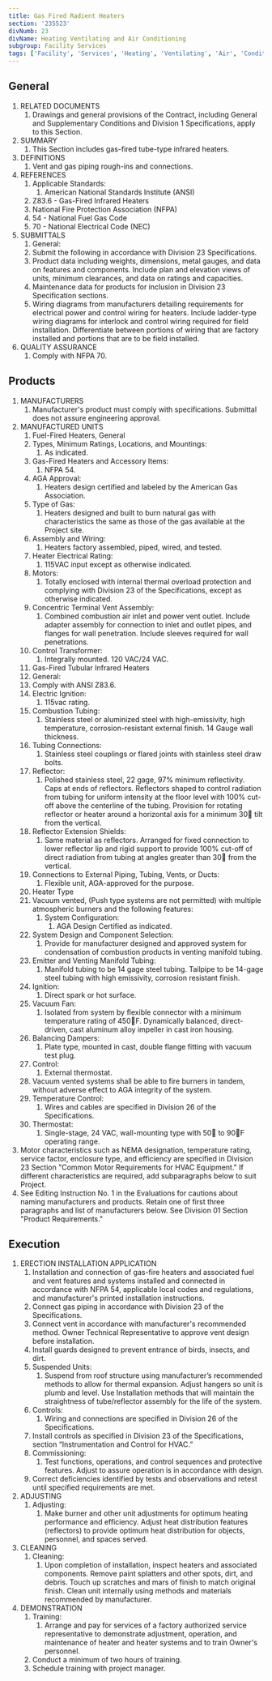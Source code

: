 ```yaml
---
title: Gas Fired Radient Heaters
section: '235523'
divNumb: 23
divName: Heating Ventilating and Air Conditioning
subgroup: Facility Services
tags: ['Facility', 'Services', 'Heating', 'Ventilating', 'Air', 'Conditioning', 'Gas', 'Fired', 'Radient', 'Heaters']
---
```


## General

1. RELATED DOCUMENTS
   1. Drawings and general provisions of the Contract, including General and Supplementary Conditions and Division 1 Specifications, apply to this Section.
1. SUMMARY
   1. This Section includes gas-fired tube-type infrared heaters.
1. DEFINITIONS
   1. Vent and gas piping rough-ins and connections.
1. REFERENCES
   1. Applicable Standards:
      1. American National Standards Institute (ANSI)
   1. Z83.6 - Gas-Fired Infrared Heaters
   1. National Fire Protection Association (NFPA)
   1. 54 - National Fuel Gas Code
   1. 70 - National Electrical Code (NEC)
1. SUBMITTALS
	1. General:
      1. Submit the following in accordance with Division 23 Specifications.
   1. Product data including weights, dimensions, metal gauges, and data on features and components. Include plan and elevation views of units, minimum clearances, and data on ratings and capacities.
   1. Maintenance data for products for inclusion in Division 23 Specification sections.
   1. Wiring diagrams from manufacturers detailing requirements for electrical power and control wiring for heaters. Include ladder-type wiring diagrams for interlock and control wiring required for field installation. Differentiate between portions of wiring that are factory installed and portions that are to be field installed.
1. QUALITY ASSURANCE
   1. Comply with NFPA 70.

## Products

1. MANUFACTURERS
   1. Manufacturer's product must comply with specifications. Submittal does not assure engineering approval.
1. MANUFACTURED UNITS
   1. Fuel-Fired Heaters, General
   1. Types, Minimum Ratings, Locations, and Mountings:
      1. As indicated.
   1. Gas-Fired Heaters and Accessory Items:
      1. NFPA 54.
   1. AGA Approval:
      1. Heaters design certified and labeled by the American Gas Association.
   1. Type of Gas:
      1. Heaters designed and built to burn natural gas with characteristics the same as those of the gas available at the Project site.
   1. Assembly and Wiring:
      1. Heaters factory assembled, piped, wired, and tested.
   1. Heater Electrical Rating:
      1. 115VAC input except as otherwise indicated.
   1. Motors:
      1. Totally enclosed with internal thermal overload protection and complying with Division 23 of the Specifications, except as otherwise indicated.
   1. Concentric Terminal Vent Assembly:
      1. Combined combustion air inlet and power vent outlet. Include adapter assembly for connection to inlet and outlet pipes, and flanges for wall penetration. Include sleeves required for wall penetrations.
   1. Control Transformer:
      1. Integrally mounted. 120 VAC/24 VAC.
   1. Gas-Fired Tubular Infrared Heaters
	1. General:
      1. Comply with ANSI Z83.6.
   1. Electric Ignition:
      1. 115vac rating.
   1. Combustion Tubing:
      1. Stainless steel or aluminized steel with high-emissivity, high temperature, corrosion-resistant external finish. 14 Gauge wall thickness.
   1. Tubing Connections:
      1. Stainless steel couplings or flared joints with stainless steel draw bolts.
   1. Reflector:
      1. Polished stainless steel, 22 gage, 97% minimum reflectivity. Caps at ends of reflectors. Reflectors shaped to control radiation from tubing for uniform intensity at the floor level with 100% cut-off above the centerline of the tubing. Provision for rotating reflector or heater around a horizontal axis for a minimum 30 tilt from the vertical.
   1. Reflector Extension Shields:
      1. Same material as reflectors. Arranged for fixed connection to lower reflector lip and rigid support to provide 100% cut-off of direct radiation from tubing at angles greater than 30 from the vertical.
   1. Connections to External Piping, Tubing, Vents, or Ducts:
      1. Flexible unit, AGA-approved for the purpose.
   1. Heater Type
   1. Vacuum vented, (Push type systems are not permitted) with multiple atmospheric burners and the following features:
      1. System Configuration:
         1. AGA Design Certified as indicated.
   1. System Design and Component Selection:
      1. Provide for manufacturer designed and approved system for condensation of combustion products in venting manifold tubing.
   1. Emitter and Venting Manifold Tubing:
      1. Manifold tubing to be 14 gage steel tubing. Tailpipe to be 14-gage steel tubing with high emissivity, corrosion resistant finish.
   1. Ignition:
      1. Direct spark or hot surface.
   1. Vacuum Fan:
      1. Isolated from system by flexible connector with a minimum temperature rating of 450F. Dynamically balanced, direct-driven, cast aluminum alloy impeller in cast iron housing.
   1. Balancing Dampers:
      1. Plate type, mounted in cast, double flange fitting with vacuum test plug.
   1. Control:
      1. External thermostat.
   1. Vacuum vented systems shall be able to fire burners in tandem, without adverse effect to AGA integrity of the system.
   1. Temperature Control:
      1. Wires and cables are specified in Division 26 of the Specifications.
   1. Thermostat:
      1. Single-stage, 24 VAC, wall-mounting type with 50 to 90F operating range.
1. Motor characteristics such as NEMA designation, temperature rating, service factor, enclosure type, and efficiency are specified in Division 23 Section "Common Motor Requirements for HVAC Equipment." If different characteristics are required, add subparagraphs below to suit Project.
1. See Editing Instruction No. 1 in the Evaluations for cautions about naming manufacturers and products. Retain one of first three paragraphs and list of manufacturers below. See Division 01 Section "Product Requirements."

## Execution

1. ERECTION INSTALLATION APPLICATION
   1. Installation and connection of gas-fire heaters and associated fuel and vent features and systems installed and connected in accordance with NFPA 54, applicable local codes and regulations, and manufacturer's printed installation instructions.
   1. Connect gas piping in accordance with Division 23 of the Specifications.
   1. Connect vent in accordance with manufacturer's recommended method. Owner Technical Representative to approve vent design before installation.
   1. Install guards designed to prevent entrance of birds, insects, and dirt.
   1. Suspended Units:
      1. Suspend from roof structure using manufacturer’s recommended methods to allow for thermal expansion. Adjust hangers so unit is plumb and level. Use Installation methods that will maintain the straightness of tube/reflector assembly for the life of the system.
   1. Controls:
      1. Wiring and connections are specified in Division 26 of the Specifications.
   1. Install controls as specified in Division 23 of the Specifications, section “Instrumentation and Control for HVAC.”
   1. Commissioning:
      1. Test functions, operations, and control sequences and protective features. Adjust to assure operation is in accordance with design.
   1. Correct deficiencies identified by tests and observations and retest until specified requirements are met.
1. ADJUSTING
   1. Adjusting:
      1. Make burner and other unit adjustments for optimum heating performance and efficiency. Adjust heat distribution features (reflectors) to provide optimum heat distribution for objects, personnel, and spaces served.
1. CLEANING
   1. Cleaning:
      1. Upon completion of installation, inspect heaters and associated components. Remove paint splatters and other spots, dirt, and debris. Touch up scratches and mars of finish to match original finish. Clean unit internally using methods and materials recommended by manufacturer.
1. DEMONSTRATION
   1. Training:
      1. Arrange and pay for services of a factory authorized service representative to demonstrate adjustment, operation, and maintenance of heater and heater systems and to train Owner's personnel.
   1. Conduct a minimum of two hours of training.
   1. Schedule training with project manager.

